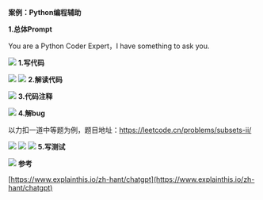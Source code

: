 **案例：Python编程辅助**

**1.总体Prompt**

You are a Python Coder Expert，I have something to ask you.

![](../img/folder4/Python编程辅助/image1.png)
**1.写代码**

![](../img/folder4/Python编程辅助/image2.png)
![](../img/folder4/Python编程辅助/image3.png)
**2.解读代码**

![](../img/folder4/Python编程辅助/image4.png)
**3.代码注释**

![](../img/folder4/Python编程辅助/image5.png)
**4.解bug**

以力扣一道中等题为例，题目地址：https://leetcode.cn/problems/subsets-ii/

![](../img/folder4/Python编程辅助/image6.png)
![](../img/folder4/Python编程辅助/image7.png)
![](../img/folder4/Python编程辅助/image8.png)
**5.写测试**

![](../img/folder4/Python编程辅助/image9.png)
**参考**

[https://www.explainthis.io/zh-hant/chatgpt](https://www.explainthis.io/zh-hant/chatgpt)

